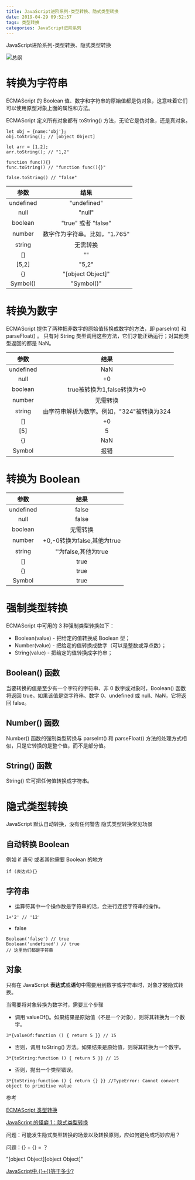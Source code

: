 ```yaml
---
title: JavaScript进阶系列-类型转换、隐式类型转换
date: 2019-04-29 09:52:57
tags: 类型转换
categories: JavaScript进阶系列
---
```


JavaScript进阶系列-类型转换、隐式类型转换

<!-- more -->

![总纲](/2018/12/26/js-base/16716dec14421e47.png)

# 转换为字符串

ECMAScript 的 Boolean 值、数字和字符串的原始值都是伪对象，这意味着它们可以使用原型对象上面的属性和方法。

ECMAScript 定义所有对象都有 toString() 方法，无论它是伪对象，还是真对象。

```
let obj = {name:'obj'};
obj.toString(); // [object Object]

let arr = [1,2];
arr.toString(); // "1,2"

function func(){}
func.toString() // "function func(){}"

false.toString() // "false"
```
|参数|结果|
|:-:|:-:|
|undefined | "undefined"|
|null |	"null"|
|boolean | "true" 或者 "false"|
|number | 数字作为字符串。比如，"1.765"|
|string | 无需转换|
|[]  | ""|
|[5,2] | "5,2"|
|{} | "[object Object]"|
|Symbol()|"Symbol()"|


# 转换为数字

ECMAScript 提供了两种把非数字的原始值转换成数字的方法，即 parseInt() 和 parseFloat()
。
只有对 String 类型调用这些方法，它们才能正确运行；对其他类型返回的都是 NaN。

|参数|结果|
|:-:|:-:|
|undefined|NaN|
|null|+0|
|boolean|true被转换为1,false转换为+0|
|number|无需转换|
|string|由字符串解析为数字。例如，"324"被转换为324|
|[] | +0|
|[5]| 5|
|{}|NaN|
|Symbol|报错|

# 转换为 Boolean

|参数|结果|
|:-:|:-:|
|undefined|false|
|null|false|
|boolean|无需转换|
|number|+0,-0转换为false,其他为true|
|string|''为false,其他为true|
|[] | true|
|{}|true|
|Symbol|true|

# 强制类型转换

ECMAScript 中可用的 3 种强制类型转换如下：
* Boolean(value) - 把给定的值转换成 Boolean 型；
* Number(value) - 把给定的值转换成数字（可以是整数或浮点数）；
* String(value) - 把给定的值转换成字符串；

## Boolean() 函数

当要转换的值是至少有一个字符的字符串、非 0 数字或对象时，Boolean() 函数将返回 true。如果该值是空字符串、数字 0、undefined 或 null、NaN，它将返回 false。

## Number() 函数
Number() 函数的强制类型转换与 parseInt() 和 parseFloat() 方法的处理方式相似，只是它转换的是整个值，而不是部分值。

## String() 函数
String() 它可把任何值转换成字符串。

# 隐式类型转换

JavaScript 默认自动转换，没有任何警告
隐式类型转换常见场景

## 自动转换 Boolean
例如 if 语句 或者其他需要 Boolean 的地方
```
if (表达式){}
```

## 字符串

+ 运算符其中一个操作数是字符串的话，会进行连接字符串的操作。
```
1+'2' // '12'
```
* false
```
Boolean('false') // true
Boolean('undefined') // true
// 这里他们都是字符串
```

## 对象

只有在 JavaScript **表达式**或**语句**中需要用到数字或字符串时，对象才被隐式转换。

当需要将对象转换为数字时，需要三个步骤

* 调用 valueOf()。如果结果是原始值（不是一个对象），则将其转换为一个数字。

```
3*{valueOf:function () { return 5 }} // 15
```

* 否则，调用 toString() 方法。如果结果是原始值，则将其转换为一个数字。
```
3*{toString:function () { return 5 }} // 15
```
* 否则，抛出一个类型错误。

```
3*{toString:function () { return {} }} //TypeError: Cannot convert object to primitive value
```

参考

[ECMAScript 类型转换](http://www.w3school.com.cn/js/pro_js_typeconversion.asp)

[JavaScript 的怪癖 1：隐式类型转换](https://justjavac.com/javascript/2013/04/08/javascript-quirk-1-implicit-conversion-of-values.html)

问题：可能发生隐式类型转换的场景以及转换原则，应如何避免或巧妙应用？

问题：{} + {} = ？

"[object Object][object Object]"

[JavaScript中,{}+{}等于多少?](https://justjavac.com/javascript/2012/12/20/object-plus-object.html)